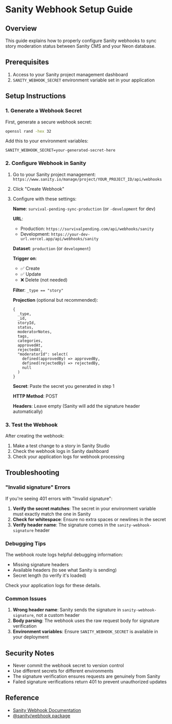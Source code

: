# Sanity Webhook Setup Guide

## Overview

This guide explains how to properly configure Sanity webhooks to sync story moderation status between Sanity CMS and your Neon database.

## Prerequisites

1. Access to your Sanity project management dashboard
2. `SANITY_WEBHOOK_SECRET` environment variable set in your application

## Setup Instructions

### 1. Generate a Webhook Secret

First, generate a secure webhook secret:

```bash
openssl rand -hex 32
```

Add this to your environment variables:
```env
SANITY_WEBHOOK_SECRET=your-generated-secret-here
```

### 2. Configure Webhook in Sanity

1. Go to your Sanity project management: `https://www.sanity.io/manage/project/YOUR_PROJECT_ID/api/webhooks`
2. Click "Create Webhook"
3. Configure with these settings:

   **Name**: `survival-pending-sync-production` (or `-development` for dev)
   
   **URL**: 
   - Production: `https://survivalpending.com/api/webhooks/sanity`
   - Development: `https://your-dev-url.vercel.app/api/webhooks/sanity`
   
   **Dataset**: `production` (or `development`)
   
   **Trigger on**: 
   - ✅ Create
   - ✅ Update
   - ❌ Delete (not needed)
   
   **Filter**: `_type == "story"`
   
   **Projection** (optional but recommended):
   ```groq
   {
     _type,
     _id,
     storyId,
     status,
     moderatorNotes,
     tags,
     categories,
     approvedAt,
     rejectedAt,
     "moderatorId": select(
       defined(approvedBy) => approvedBy,
       defined(rejectedBy) => rejectedBy,
       null
     )
   }
   ```
   
   **Secret**: Paste the secret you generated in step 1
   
   **HTTP Method**: POST
   
   **Headers**: Leave empty (Sanity will add the signature header automatically)

### 3. Test the Webhook

After creating the webhook:

1. Make a test change to a story in Sanity Studio
2. Check the webhook logs in Sanity dashboard
3. Check your application logs for webhook processing

## Troubleshooting

### "Invalid signature" Errors

If you're seeing 401 errors with "Invalid signature":

1. **Verify the secret matches**: The secret in your environment variable must exactly match the one in Sanity
2. **Check for whitespace**: Ensure no extra spaces or newlines in the secret
3. **Verify header name**: The signature comes in the `sanity-webhook-signature` header

### Debugging Tips

The webhook route logs helpful debugging information:
- Missing signature headers
- Available headers (to see what Sanity is sending)
- Secret length (to verify it's loaded)

Check your application logs for these details.

### Common Issues

1. **Wrong header name**: Sanity sends the signature in `sanity-webhook-signature`, not a custom header
2. **Body parsing**: The webhook uses the raw request body for signature verification
3. **Environment variables**: Ensure `SANITY_WEBHOOK_SECRET` is available in your deployment

## Security Notes

- Never commit the webhook secret to version control
- Use different secrets for different environments
- The signature verification ensures requests are genuinely from Sanity
- Failed signature verifications return 401 to prevent unauthorized updates

## Reference

- [Sanity Webhook Documentation](https://www.sanity.io/docs/webhooks)
- [@sanity/webhook package](https://www.npmjs.com/package/@sanity/webhook)